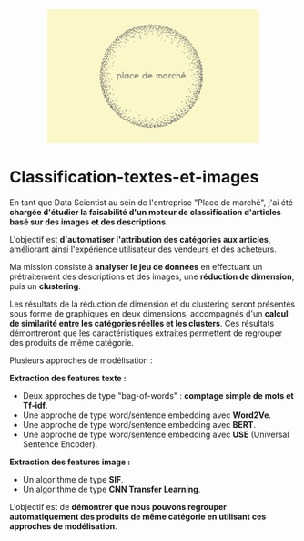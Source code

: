 <p align="center">
  <img src="https://github.com/saraharouni/Classification-textes-et-images/blob/main/logo.png?raw=true" alt="Alt Text">
</p>

# Classification-textes-et-images

En tant que Data Scientist au sein de l'entreprise "Place de marché", j'ai été **chargée d'étudier la faisabilité d'un moteur de classification d'articles basé sur des images et des descriptions**. 

L'objectif est **d'automatiser l'attribution des catégories aux articles**, améliorant ainsi l'expérience utilisateur des vendeurs et des acheteurs.

Ma mission consiste à **analyser le jeu de données** en effectuant un prétraitement des descriptions et des images, une **réduction de dimension**, puis un **clustering**. 

Les résultats de la réduction de dimension et du clustering seront présentés sous forme de graphiques en deux dimensions, accompagnés d'un **calcul de similarité entre les catégories réelles et les clusters**. Ces résultats démontreront que les caractéristiques extraites permettent de regrouper des produits de même catégorie.

Plusieurs approches de modélisation :

**Extraction des features texte :**

* Deux approches de type "bag-of-words" : **comptage simple de mots et Tf-idf**.
* Une approche de type word/sentence embedding avec **Word2Ve**.
* Une approche de type word/sentence embedding avec **BERT**.
* Une approche de type word/sentence embedding avec **USE** (Universal Sentence Encoder).

**Extraction des features image :**

* Un algorithme de type **SIF**.
* Un algorithme de type **CNN Transfer Learning**.

L'objectif est de **démontrer que nous pouvons regrouper automatiquement des produits de même catégorie en utilisant ces approches de modélisation**.
